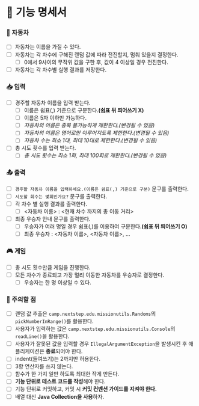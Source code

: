 # 📝 기능 명세서

### 🚗 자동차
- [ ] 자동차는 이름을 가질 수 있다.
- [ ] 자동차는 각 차수에 구해진 랜덤 값에 따라 전진할지, 멈춰 있을지 결정한다.
  - [ ] 0에서 9사이의 무작위 값을 구한 후, 값이 4 이상일 경우 전진한다.
- [ ] 자동차는 각 차수별 실행 결과를 저장한다.

### 📥 입력
- [ ] 경주할 자동차 이름을 입력 받는다.
  - [ ] 이름은 쉼표(,) 기준으로 구분한다.**(쉼표 뒤 띄어쓰기 X)**
  - [ ] 이름은 5자 이하만 가능하다.
  - [ ] _자동차의 이름은 중복 불가능하게 제한한다.(변경될 수 있음)_
  - [ ] _자동차의 이름은 영어로만 이루어지도록 제한한다.(변경될 수 있음)_
  - [ ] _자동차 수는 최소 1대, 최대 10대로 제한한다.(변경될 수 있음)_
- [ ] 총 시도 횟수를 입력 받는다.
  - [ ] _총 시도 횟수는 최소 1회, 최대 100회로 제한한다.(변경될 수 있음)_

### 📤 출력
- [ ] ```경주할 자동차 이름을 입력하세요.(이름은 쉼표(,) 기준으로 구분)``` 문구를 출력한다.
- [ ] ```시도할 회수는 몇회인가요?``` 문구를 출력한다.
- [ ] 각 차수 별 실행 결과를 출력한다.
  - [ ] <자동차 이름> : <현재 차수 까지의 총 이동 거리>
- [ ] 최종 우승자 안내 문구를 출력한다.
  - [ ] 우승자가 여러 명일 경우 쉼표(,)를 이용하여 구분한다.**(쉼표 뒤 띄어쓰기 O)**
  - [ ] 최종 우승자 : <자동차 이름>, <자동차 이름>, ...

### 🎮 게임
- [ ] 총 시도 횟수만큼 게임을 진행한다.
- [ ] 모든 차수가 종료되고 가장 멀리 이동한 자동차를 우승자로 결정한다.
  - [ ] 우승자는 한 명 이상일 수 있다.

### 🚨 주의할 점
- [ ] 랜덤 값 추출은 ```camp.nextstep.edu.missionutils.Randoms```의 ```pickNumberInRange()```를 활용한다.
- [ ] 사용자가 입력하는 값은 ```camp.nextstep.edu.missionutils.Console```의 ```readLine()```을 활용한다.
- [ ] 사용자가 잘못된 값을 입력할 경우 ```IllegalArgumentException```을 발생시킨 후 애플리케이션은 **종료**되어야 한다.
- [ ] indent(들여쓰기)는 2까지만 허용한다.
- [ ] 3항 연산자를 쓰지 않는다.
- [ ] 함수가 한 가지 일만 하도록 최대한 작게 만든다.
- [ ] **기능 단위로 테스트 코드를 작성**해야 한다.
- [ ] 기능 단위로 커밋하고, 커밋 시 **커밋 컨벤션 가이드를 지켜야 한다.**
- [ ] 배열 대신 **Java Collection을 사용**하자.
